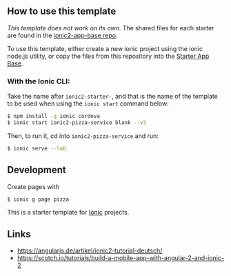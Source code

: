 

## How to use this template

*This template does not work on its own*. The shared files for each starter are found in the [ionic2-app-base repo](https://github.com/driftyco/ionic2-app-base).

To use this template, either create a new ionic project using the ionic node.js utility, or copy the files from this repository into the [Starter App Base](https://github.com/driftyco/ionic2-app-base).

### With the Ionic CLI:

Take the name after `ionic2-starter-`, and that is the name of the template to be used when using the `ionic start` command below:

```bash
$ npm install -g ionic cordova
$ ionic start ionic2-pizza-service blank --v2
```

Then, to run it, cd into `ionic2-pizza-service` and run:

```bash
$ ionic serve --lab
```

## Development

Create pages with
```bash
$ ionic g page pizza
```

This is a starter template for [Ionic](http://ionicframework.com/docs/) projects.

## Links

* https://angularjs.de/artikel/ionic2-tutorial-deutsch/
* https://scotch.io/tutorials/build-a-mobile-app-with-angular-2-and-ionic-2